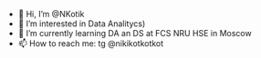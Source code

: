 - 👋 Hi, I’m @NKotik
- 👀 I’m interested in Data Analitycs)
- 🌱 I’m currently learning DA an DS at FCS NRU HSE in Moscow
- 📫 How to reach me: tg @nikikotkotkot

<!---
NKotik/NKotik is a ✨ special ✨ repository because its `README.md` (this file) appears on your GitHub profile.
You can click the Preview link to take a look at your changes.
--->
